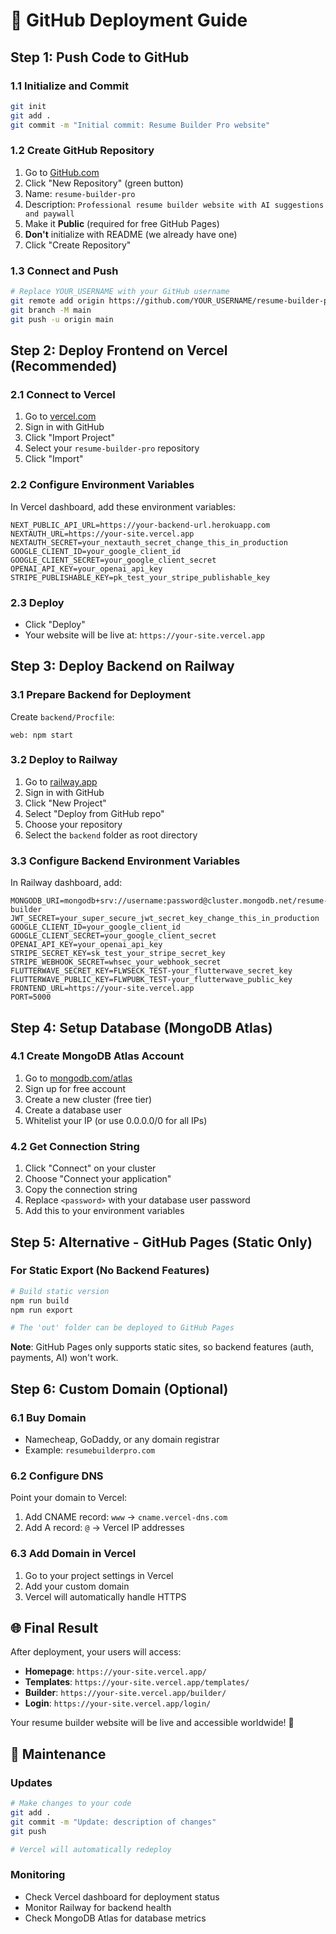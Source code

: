 # 🚀 GitHub Deployment Guide

## Step 1: Push Code to GitHub

### 1.1 Initialize and Commit
```bash
git init
git add .
git commit -m "Initial commit: Resume Builder Pro website"
```

### 1.2 Create GitHub Repository
1. Go to [GitHub.com](https://github.com)
2. Click "New Repository" (green button)
3. Name: `resume-builder-pro`
4. Description: `Professional resume builder website with AI suggestions and paywall`
5. Make it **Public** (required for free GitHub Pages)
6. **Don't** initialize with README (we already have one)
7. Click "Create Repository"

### 1.3 Connect and Push
```bash
# Replace YOUR_USERNAME with your GitHub username
git remote add origin https://github.com/YOUR_USERNAME/resume-builder-pro.git
git branch -M main
git push -u origin main
```

## Step 2: Deploy Frontend on Vercel (Recommended)

### 2.1 Connect to Vercel
1. Go to [vercel.com](https://vercel.com)
2. Sign in with GitHub
3. Click "Import Project"
4. Select your `resume-builder-pro` repository
5. Click "Import"

### 2.2 Configure Environment Variables
In Vercel dashboard, add these environment variables:
```
NEXT_PUBLIC_API_URL=https://your-backend-url.herokuapp.com
NEXTAUTH_URL=https://your-site.vercel.app
NEXTAUTH_SECRET=your_nextauth_secret_change_this_in_production
GOOGLE_CLIENT_ID=your_google_client_id
GOOGLE_CLIENT_SECRET=your_google_client_secret
OPENAI_API_KEY=your_openai_api_key
STRIPE_PUBLISHABLE_KEY=pk_test_your_stripe_publishable_key
```

### 2.3 Deploy
- Click "Deploy"
- Your website will be live at: `https://your-site.vercel.app`

## Step 3: Deploy Backend on Railway

### 3.1 Prepare Backend for Deployment
Create `backend/Procfile`:
```
web: npm start
```

### 3.2 Deploy to Railway
1. Go to [railway.app](https://railway.app)
2. Sign in with GitHub
3. Click "New Project"
4. Select "Deploy from GitHub repo"
5. Choose your repository
6. Select the `backend` folder as root directory

### 3.3 Configure Backend Environment Variables
In Railway dashboard, add:
```
MONGODB_URI=mongodb+srv://username:password@cluster.mongodb.net/resume-builder
JWT_SECRET=your_super_secure_jwt_secret_key_change_this_in_production
GOOGLE_CLIENT_ID=your_google_client_id
GOOGLE_CLIENT_SECRET=your_google_client_secret
OPENAI_API_KEY=your_openai_api_key
STRIPE_SECRET_KEY=sk_test_your_stripe_secret_key
STRIPE_WEBHOOK_SECRET=whsec_your_webhook_secret
FLUTTERWAVE_SECRET_KEY=FLWSECK_TEST-your_flutterwave_secret_key
FLUTTERWAVE_PUBLIC_KEY=FLWPUBK_TEST-your_flutterwave_public_key
FRONTEND_URL=https://your-site.vercel.app
PORT=5000
```

## Step 4: Setup Database (MongoDB Atlas)

### 4.1 Create MongoDB Atlas Account
1. Go to [mongodb.com/atlas](https://mongodb.com/atlas)
2. Sign up for free account
3. Create a new cluster (free tier)
4. Create a database user
5. Whitelist your IP (or use 0.0.0.0/0 for all IPs)

### 4.2 Get Connection String
1. Click "Connect" on your cluster
2. Choose "Connect your application"
3. Copy the connection string
4. Replace `<password>` with your database user password
5. Add this to your environment variables

## Step 5: Alternative - GitHub Pages (Static Only)

### For Static Export (No Backend Features)
```bash
# Build static version
npm run build
npm run export

# The 'out' folder can be deployed to GitHub Pages
```

**Note**: GitHub Pages only supports static sites, so backend features (auth, payments, AI) won't work.

## Step 6: Custom Domain (Optional)

### 6.1 Buy Domain
- Namecheap, GoDaddy, or any domain registrar
- Example: `resumebuilderpro.com`

### 6.2 Configure DNS
Point your domain to Vercel:
1. Add CNAME record: `www` → `cname.vercel-dns.com`
2. Add A record: `@` → Vercel IP addresses

### 6.3 Add Domain in Vercel
1. Go to your project settings in Vercel
2. Add your custom domain
3. Vercel will automatically handle HTTPS

## 🌐 Final Result

After deployment, your users will access:
- **Homepage**: `https://your-site.vercel.app/`
- **Templates**: `https://your-site.vercel.app/templates/`
- **Builder**: `https://your-site.vercel.app/builder/`
- **Login**: `https://your-site.vercel.app/login/`

Your resume builder website will be live and accessible worldwide! 🎉

## 🔧 Maintenance

### Updates
```bash
# Make changes to your code
git add .
git commit -m "Update: description of changes"
git push

# Vercel will automatically redeploy
```

### Monitoring
- Check Vercel dashboard for deployment status
- Monitor Railway for backend health
- Check MongoDB Atlas for database metrics